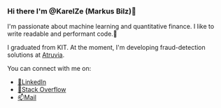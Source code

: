 ### Hi there I'm @KarelZe (Markus Bilz)👋

I'm passionate about machine learning and quantitative finance. I like to write readable and performant code.🚀

I graduated from KIT. At the moment, I'm developing fraud-detection solutions at [Atruvia](https://atruvia.de/).

You can connect with me on:
* [🏪LinkedIn](https://www.linkedin.com/in/markus-bilz/)
* [🐞Stack Overflow](https://stackoverflow.com/users/5755604/karelze)
* [📫Mail](mailto:github@markusbilz.com)